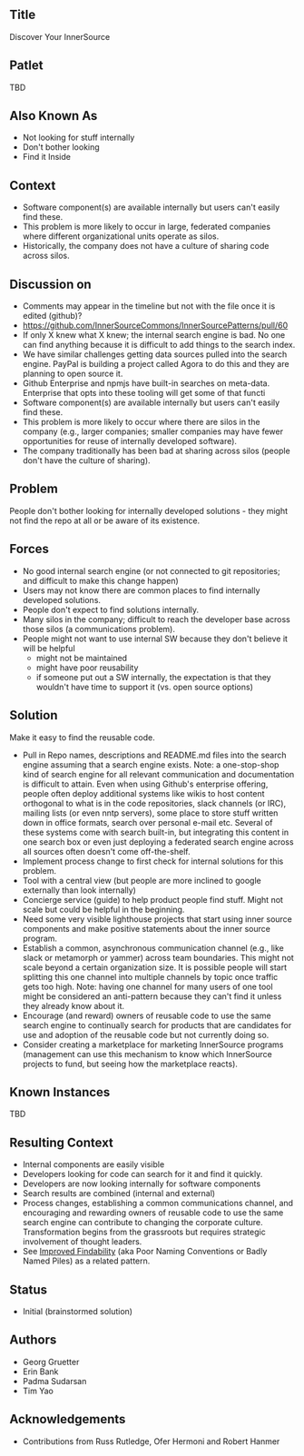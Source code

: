 ## Title

Discover Your InnerSource

## Patlet

TBD

## Also Known As

* Not looking for stuff internally
* Don't bother looking
* Find it Inside

## Context

* Software component(s) are available internally but users can't easily find these.
* This problem is more likely to occur in large, federated companies where different organizational units operate as silos.
* Historically, the company does not have a culture of sharing code across silos.

## Discussion on

* Comments may appear in the timeline but not with the file once it is edited (github)?
* https://github.com/InnerSourceCommons/InnerSourcePatterns/pull/60
* If only X knew what X knew; the internal search engine is bad. No one can find anything because it is difficult to add things  to the search index.
* We have similar challenges getting data sources pulled into the search engine. PayPal is building a project called Agora to do this and they are planning to open source it.
* Github Enterprise and npmjs have built-in searches on meta-data. Enterprise that opts into these tooling will get some of that functi
* Software component(s) are available internally but users can't easily find these.
* This problem is more likely to occur where there are silos in the company (e.g., larger companies; smaller companies may have fewer opportunities for reuse of internally developed software).
* The company traditionally has been bad at sharing across silos (people don't have the culture of sharing).

## Problem

People don't bother looking for internally developed solutions - they might not find the repo at all or be aware of its existence.

## Forces

* No good internal search engine (or not connected to git repositories; and difficult to make this change happen)
* Users may not know there are common places to find internally developed solutions.
* People don't expect to find solutions internally.
* Many silos in the company; difficult to reach the developer base across those silos (a communications problem).
* People might not want to use internal SW because they don't believe it will be helpful
    - might not be maintained
    - might have poor reusability
    - if someone put out a SW internally, the expectation is that they wouldn't have time to support it (vs. open source options)

## Solution

Make it easy to find the reusable code.

* Pull in Repo names, descriptions and README.md files into the search engine assuming that a search engine exists. Note: a one-stop-shop kind of search engine for all relevant communication and documentation is difficult to attain. Even when using Github's enterprise offering, people often deploy additional systems like wikis to host content orthogonal to what is in the code repositories, slack channels (or IRC), mailing lists (or even nntp servers), some place to store stuff written down in office formats, search over personal e-mail etc. Several of these systems come with search built-in, but integrating this content in one search box or even just deploying a federated search engine across all sources often doesn't come off-the-shelf.
* Implement process change to first check for internal solutions for this problem.
* Tool with a central view (but people are more inclined to google externally than look internally)
* Concierge service (guide) to help product people find stuff. Might not scale but could be helpful in the beginning.
* Need some very visible lighthouse projects that start using inner source components and make positive statements about the inner source program.
* Establish a common, asynchronous communication channel (e.g., like slack or metamorph or yammer) across team boundaries. This might not scale beyond a certain organization size. It is possible people will start splitting this one channel into multiple channels by topic once traffic gets too high. Note: having one channel for many users of one tool might be considered an anti-pattern because they can't find it unless they already know about it.
* Encourage (and reward) owners of reusable code to use the same search engine to continually search for products that are candidates for use and adoption of the reusable code but not currently doing so.
* Consider creating a marketplace for marketing InnerSource programs (management can use this mechanism to know which InnerSource projects to fund, but seeing how the marketplace reacts).

## Known Instances

TBD

## Resulting Context

* Internal components are easily visible
* Developers looking for code can search for it and find it quickly.
* Developers are now looking internally for software components
* Search results are combined (internal and external)
* Process changes, establishing a common communications channel, and encouraging and rewarding owners of reusable code to use the same search engine can contribute to changing the corporate culture. Transformation begins from the grassroots but requires strategic involvement of thought leaders.
* See [Improved Findability](improve-findability.md) (aka Poor Naming Conventions or Badly Named Piles) as a related pattern.

## Status

* Initial (brainstormed solution)

## Authors

* Georg Gruetter
* Erin Bank
* Padma Sudarsan
* Tim Yao

## Acknowledgements

* Contributions from Russ Rutledge, Ofer Hermoni and Robert Hanmer
